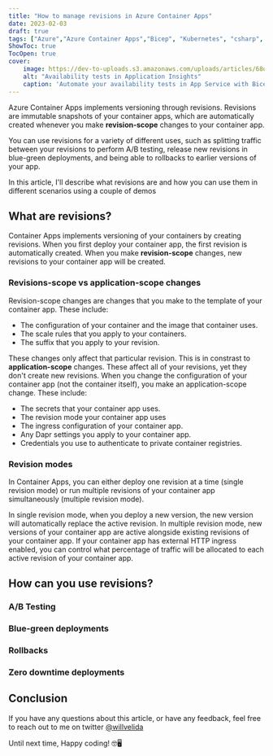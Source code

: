```yaml
---
title: "How to manage revisions in Azure Container Apps"
date: 2023-02-03
draft: true
tags: ["Azure","Azure Container Apps","Bicep", "Kubernetes", "csharp", "GitHub Actions"]
ShowToc: true
TocOpen: true
cover:
    image: https://dev-to-uploads.s3.amazonaws.com/uploads/articles/68qwdfvjgx7001m2vkjl.png
    alt: "Availability tests in Application Insights"
    caption: 'Automate your availability tests in App Service with Bicep'
---
```


Azure Container Apps implements versioning through revisions. Revisions are immutable snapshots of your container apps, which are automatically created whenever you make **revision-scope** changes to your container app.

You can use revisions for a variety of different uses, such as splitting traffic between your revisions to perform A/B testing, release new revisions in blue-green deployments, and being able to rollbacks to earlier versions of your app.

In this article, I'll describe what revisions are and how you can use them in different scenarios using a couple of demos

## What are revisions?

Container Apps implements versioning of your containers by creating revisions. When you first deploy your container app, the first revision is automatically created. When you make **revision-scope** changes, new revisions to your container app will be created.

### Revisions-scope vs application-scope changes

Revision-scope changes are changes that you make to the template of your container app. These include:

- The configuration of your container and the image that container uses.
- The scale rules that you apply to your containers.
- The suffix that you apply to your revision.

These changes only affect that particular revision. This is in constrast to **application-scope** changes. These affect all of your revisions, yet they don't create new revisions. When you change the configuration of your container app (not the container itself), you make an application-scope change. These include:

- The secrets that your container app uses.
- The revision mode your container app uses
- The ingress configuration of your container app.
- Any Dapr settings you apply to your container app.
- Credentials you use to authenticate to private container registries.

### Revision modes

In Container Apps, you can either deploy one revision at a time (single revision mode) or run multiple revisions of your container app simultaneously (multiple revision mode). 

In single revision mode, when you deploy a new version, the new version will automatically replace the active revision. In multiple revision mode, new versions of your container app are active alongside existing revisions of your container app. If your container app has external HTTP ingress enabled, you can control what percentage of traffic will be allocated to each active revision of your container app.

## How can you use revisions?

### A/B Testing

### Blue-green deployments

### Rollbacks

### Zero downtime deployments

## Conclusion

If you have any questions about this article, or have any feedback, feel free to reach out to me on twitter [@willvelida](https://twitter.com/willvelida)

Until next time, Happy coding! 🤓🖥️
